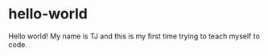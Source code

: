 # hello-world
Hello world! My name is TJ and this is my first time trying to teach myself to code. 
